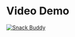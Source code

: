 # Video Demo
[![Snack Buddy](https://img.youtube.com/vi/7alMeQh_jng/0.jpg)](https://www.youtube.com/watch?v=7alMeQh_jng)


